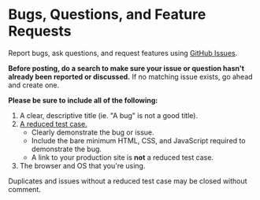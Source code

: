 # Bugs, Questions, and Feature Requests

Report bugs, ask questions, and request features using [GitHub Issues](https://github.com/cferdinandi/gulp-boilerplate/issues).

**Before posting, do a search to make sure your issue or question hasn't already been reported or discussed.** If no matching issue exists, go ahead and create one.

**Please be sure to include all of the following:**

1. A clear, descriptive title (ie. "A bug" is not a good title).
2. [A reduced test case.](https://css-tricks.com/reduced-test-cases/)
    - Clearly demonstrate the bug or issue.
    - Include the bare minimum HTML, CSS, and JavaScript required to demonstrate the bug.
    - A link to your production site is **not** a reduced test case.
3. The browser and OS that you're using.

Duplicates and issues without a reduced test case may be closed without comment.

